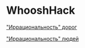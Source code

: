 # WhooshHack


["Иррациональность" дорог](https://kepler.gl/demo/map?mapUrl=https://dl.dropboxusercontent.com/s/jl59v12ecwn9mgx/keplergl_69kcsue.json)

["Иррациональность" людей](https://kepler.gl/demo/map?mapUrl=https://dl.dropboxusercontent.com/s/2r3dbkovh9y9tqe/keplergl_6qvpfph.json)
